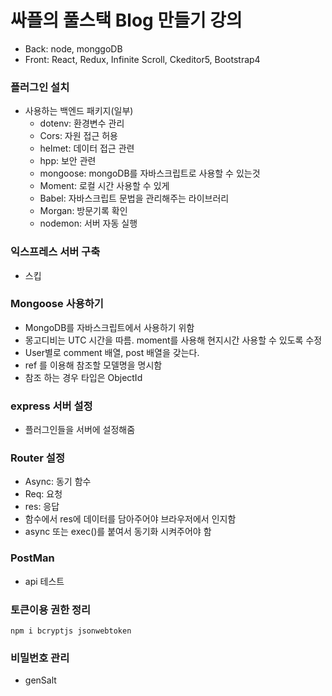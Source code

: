 # 싸플의 풀스택 Blog 만들기 강의



* Back: node, monggoDB
* Front: React, Redux, Infinite Scroll, Ckeditor5, Bootstrap4



### 플러그인 설치

* 사용하는 백엔드 패키지(일부)
  * dotenv: 환경변수 관리
  * Cors: 자원 접근 허용
  * helmet: 데이터 접근 관련 
  * hpp: 보안 관련 
  * mongoose: mongoDB를 자바스크립트로 사용할 수 있는것
  * Moment: 로컬 시간 사용할 수 있게
  * Babel:  자바스크립트 문법을 관리해주는 라이브러리
  * Morgan: 방문기록 확인
  * nodemon: 서버 자동 실행

### 익스프레스 서버 구축

* 스킵

### Mongoose 사용하기

* MongoDB를 자바스크립트에서 사용하기 위함
* 몽고디비는 UTC 시간을 따름. moment를 사용해 현지시간 사용할 수 있도록 수정
* User별로 comment 배열, post 배열을 갖는다.
* ref 를 이용해 참조할 모델명을 명시함
* 참조 하는 경우 타입은 ObjectId

### express 서버 설정

* 플러그인들을 서버에 설정해줌

### Router 설정

* Async: 동기 함수
* Req: 요청
* res: 응답
* 함수에서 res에 데이터를 담아주어야 브라우저에서 인지함
* async 또는 exec()를 붙여서 동기화 시켜주어야 함

### PostMan

* api 테스트

### 토큰이용 권한 정리

```
npm i bcryptjs jsonwebtoken
```



### 비밀번호 관리

* genSalt